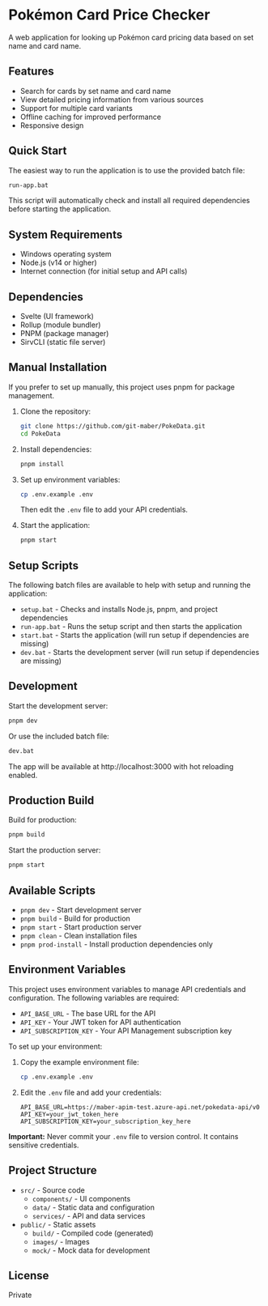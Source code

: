 # Pokémon Card Price Checker

A web application for looking up Pokémon card pricing data based on set name and card name.

## Features

- Search for cards by set name and card name
- View detailed pricing information from various sources
- Support for multiple card variants
- Offline caching for improved performance
- Responsive design

## Quick Start

The easiest way to run the application is to use the provided batch file:

```bash
run-app.bat
```

This script will automatically check and install all required dependencies before starting the application.

## System Requirements

- Windows operating system
- Node.js (v14 or higher)
- Internet connection (for initial setup and API calls)

## Dependencies

- Svelte (UI framework)
- Rollup (module bundler)
- PNPM (package manager)
- SirvCLI (static file server)

## Manual Installation

If you prefer to set up manually, this project uses pnpm for package management.

1. Clone the repository:
   ```bash
   git clone https://github.com/git-maber/PokeData.git
   cd PokeData
   ```

2. Install dependencies:
   ```bash
   pnpm install
   ```

3. Set up environment variables:
   ```bash
   cp .env.example .env
   ```
   Then edit the `.env` file to add your API credentials.

4. Start the application:
   ```bash
   pnpm start
   ```

## Setup Scripts

The following batch files are available to help with setup and running the application:

- `setup.bat` - Checks and installs Node.js, pnpm, and project dependencies
- `run-app.bat` - Runs the setup script and then starts the application
- `start.bat` - Starts the application (will run setup if dependencies are missing)
- `dev.bat` - Starts the development server (will run setup if dependencies are missing)

## Development

Start the development server:

```bash
pnpm dev
```

Or use the included batch file:

```bash
dev.bat
```

The app will be available at http://localhost:3000 with hot reloading enabled.

## Production Build

Build for production:

```bash
pnpm build
```

Start the production server:

```bash
pnpm start
```

## Available Scripts

- `pnpm dev` - Start development server
- `pnpm build` - Build for production
- `pnpm start` - Start production server
- `pnpm clean` - Clean installation files
- `pnpm prod-install` - Install production dependencies only

## Environment Variables

This project uses environment variables to manage API credentials and configuration. The following variables are required:

- `API_BASE_URL` - The base URL for the API
- `API_KEY` - Your JWT token for API authentication
- `API_SUBSCRIPTION_KEY` - Your API Management subscription key

To set up your environment:

1. Copy the example environment file:
   ```bash
   cp .env.example .env
   ```

2. Edit the `.env` file and add your credentials:
   ```
   API_BASE_URL=https://maber-apim-test.azure-api.net/pokedata-api/v0
   API_KEY=your_jwt_token_here
   API_SUBSCRIPTION_KEY=your_subscription_key_here
   ```

**Important:** Never commit your `.env` file to version control. It contains sensitive credentials.

## Project Structure

- `src/` - Source code
  - `components/` - UI components
  - `data/` - Static data and configuration
  - `services/` - API and data services
- `public/` - Static assets
  - `build/` - Compiled code (generated)
  - `images/` - Images
  - `mock/` - Mock data for development

## License

Private
